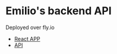 # Emilio's backend API

Deployed over fly.io

- [React APP](https://fullstackopen-api-emiliodeg.fly.dev/)
- [API](https://fullstackopen-api-emiliodeg.fly.dev/api/persons) 
